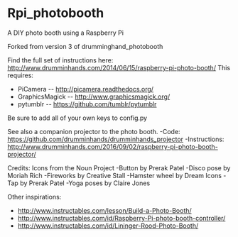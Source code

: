 Rpi_photobooth
=======================

A DIY photo booth using a Raspberry Pi 

Forked from version 3 of drumminghand_photobooth

Find the full set of instructions here: http://www.drumminhands.com/2014/06/15/raspberry-pi-photo-booth/
This requires:
  - PiCamera -- http://picamera.readthedocs.org/
  - GraphicsMagick -- http://www.graphicsmagick.org/
  - pytumblr -- https://github.com/tumblr/pytumblr

Be sure to add all of your own keys to config.py

See also a companion projector to the photo booth.
-Code: https://github.com/drumminhands/drumminhands_projector
-Instructions: http://www.drumminhands.com/2016/09/02/raspberry-pi-photo-booth-projector/

Credits:
Icons from the Noun Project
-Button by Prerak Patel
-Disco pose by Moriah Rich
-Fireworks by Creative Stall
-Hamster wheel by Dream Icons
-Tap by Prerak Patel
-Yoga poses by Claire Jones

Other inspirations:
  - http://www.instructables.com/lesson/Build-a-Photo-Booth/
  - http://www.instructables.com/id/Raspberry-Pi-photo-booth-controller/
  - http://www.instructables.com/id/Lininger-Rood-Photo-Booth/
